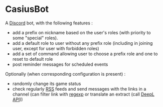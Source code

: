 # CasiusBot

A [Discord](https://discord.com/) bot, with the following features :
- add a prefix on nickname based on the user's roles (with priority to some "special" roles).
- add a default role to user without any prefix role (including in joining user, except for user with forbidden roles)
- add a set of command allowing user to choose a prefix role and one to reset to default role
- post reminder messages for scheduled events

Optionally (when corresponding configuration is present) :
- randomly change its game status
- check regularly [RSS](https://www.rssboard.org/rss-specification) feeds and send messages with the links in a channel (can filter link with [regexp](https://en.wikipedia.org/wiki/Regular_expression) or translate an extract (call [DeepL API](https://www.deepl.com/)))
